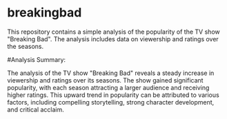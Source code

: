 # breakingbad
This repository contains a simple analysis of the popularity of the TV show "Breaking Bad". The analysis includes data on viewership and ratings over the seasons.

#Analysis Summary:

The analysis of the TV show "Breaking Bad" reveals a steady increase in viewership and ratings over its seasons. The show gained significant popularity, with each season attracting a larger audience and receiving higher ratings. This upward trend in popularity can be attributed to various factors, including compelling storytelling, strong character development, and critical acclaim.
